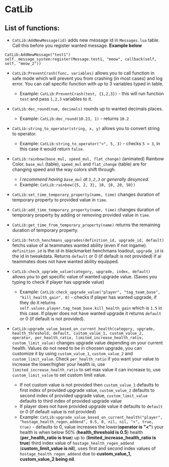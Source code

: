 # **CatLib**
## List of functions:
* `CatLib:AddNewMessage(id)` adds new message id in `Messages.lua` table. Call this before you register wanted message. **Example below**
```
CatLib:AddNewMessage("test1")
self._message_system:register(Message.test1, "meow", callback(self, self, "meow_2"))
```

  
* `CatLib:PreventCrash(func, variables)` allows you to call function in safe mode which will prevent you from crashing (in most cases) and log error. You can call specific function with up to 3 variables typed in table.
    * Example: `CatLib:PreventCrash(test, {1,2,3})` - this will run function `test` and pass `1,2,3` variables to it.
      
* `CatLib:dec_round(num, decimals)` rounds up to wanted decimals places.
    * Example: `CatLib:dec_round(10.23, 1)` - returns `10.2`
      
* `CatLib:string_to_operator(string, x, y)` allows you to convert string to operator.
    * Example: `CatLib:string_to_operator(">", 5, 3)` - checks `5 > 3`, in this case it would return `false`.
 
*  `CatLib:rainbow(base_mul, speed_mul, flat_change)` (animated) Rainbow Color. `base_mul` (table), `speed_mul` and `flat_change` (table) are for changing speed and the way colors shift through.
    * *I recommend having `base_mul` at `5,2,3` or generally desynced.*
    * Example: `CatLib:rainbow({5, 2, 3}, 10, {0, 20, 50})`
 
* `CatLib:set_time_temporary_property(name, time)` changes duration of temporary property to provided value in `time`.
  
* `CatLib:add_time_temporary_property(name, time)` changes duration of temporary property by adding or removing provided value in `time`.

* `CatLib:get_time_from_temporary_property(name)` returns the remaining duration of temporary property.

* `CatLib:fetch_henchmans_upgrades(definition_id, upgrade_id, default)` fetchs value of ai teammates wanted ability (even if not ingame). `definition_id` is the id in blackmarket henchmans loadout, `upgrade_id` is the id in tweakdata. Returns `default` or 0 (if default is not provided) if ai teammates does not have wanted ability equipped.

* `CatLib:check_upgrade_value(category, upgrade, index, default)` allows you to get specific value of wanted upgrade value. (Saves you typing to check if player has upgrade value)
    * Example: `CatLib:check_upgrade_value("player", "tag_team_base", "kill_health_gain", 0)` - checks if player has wanted upgrade, if they do it returns `self.values.player.tag_team_base.kill_health_gain` which is `1.5` in this case. If player does not have wanted upgrade it returns `default` or 0 (if default is not provided).
 
* `CatLib:upgrade_value_based_on_current_health(category, upgrade, health_threshold, default, custom_value_1, custom_value_2, operator, per_health_ratio, limited_increase_health_ratio, custom_limit_value)` changes upgrade value depending on your current health. Values do not need to be in choosen upgrade, you can customize it by using `custom_value_1`, `custom_value_2` and `custom_limit_value`. Check `per_health_ratio` if you want your value to increase the lower/higher your health is, use `limited_increase_health_ratio` to set max value it can increase to, use `custom_limit_value` to set custom limit value.
    * If not custom value is not provided then `custom_value_1` defaults to first index of provided upgrade value, `custom_value_2` defaults to second index of provided upgrade value, `custom_limit_value` defaults to third index of provided upgrade value
    * If player does not have provided upgrade value it defaults to `default` or 0 (if default value is not provided)
    * Example: `CatLib:upgrade_value_based_on_current_health("player", "hostage_health_regen_addend", 0.5, 0, nil, nil, "<", true, true)` - defaults to 0, value increases the lower(**operator is "<"**) your health is when below 50% (**health_threshold is 0.5**) health (**per_health_ratio is true**) up to (**limited_increase_health_ratio is true**) third index value of `hostage_health_regen_addend` (**custom_limit_value is nil**), uses first and second index values of `hostage_health_regen_addend` due to **custom_value_1, custom_value_2 being nil**.
